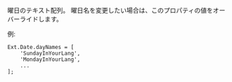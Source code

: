 曜日のテキスト配列。
曜日名を変更したい場合は、このプロパティの値をオーバーライドします。

例:

    Ext.Date.dayNames = [
        'SundayInYourLang',
        'MondayInYourLang',
        ...
    ];
